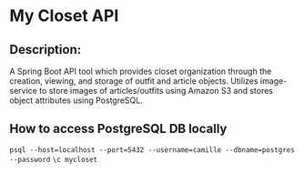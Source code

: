 # My Closet API

## Description:
A Spring Boot API tool which provides closet organization through the creation, viewing, and storage of outfit and article objects. Utilizes image-service to store images of articles/outfits using Amazon S3 and stores object attributes using PostgreSQL.

## How to access PostgreSQL DB locally
`psql --host=localhost --port=5432 --username=camille --dbname=postgres --password`
`\c mycloset`
